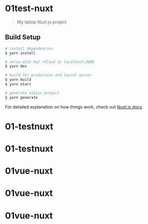 # 01test-nuxt

> My tiptop Nuxt.js project

## Build Setup

``` bash
# install dependencies
$ yarn install

# serve with hot reload at localhost:3000
$ yarn dev

# build for production and launch server
$ yarn build
$ yarn start

# generate static project
$ yarn generate
```

For detailed explanation on how things work, check out [Nuxt.js docs](https://nuxtjs.org).
# 01-testnuxt
# 01-testnuxt
# 01vue-nuxt
# 01vue-nuxt
# 01vue-nuxt
